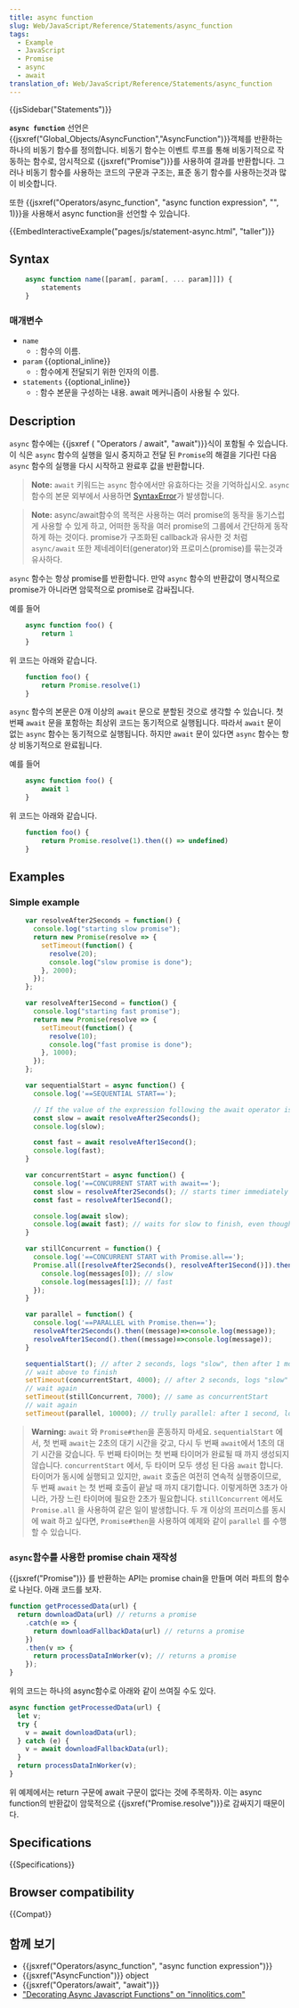 ```yaml
---
title: async function
slug: Web/JavaScript/Reference/Statements/async_function
tags:
  - Example
  - JavaScript
  - Promise
  - async
  - await
translation_of: Web/JavaScript/Reference/Statements/async_function
---
```


{{jsSidebar("Statements")}}

**`async function`** 선언은 {{jsxref("Global_Objects/AsyncFunction","AsyncFunction")}}객체를 반환하는 하나의 비동기 함수를 정의합니다. 비동기 함수는 이벤트 루프를 통해 비동기적으로 작동하는 함수로, 암시적으로 {{jsxref("Promise")}}를 사용하여 결과를 반환합니다. 그러나 비동기 함수를 사용하는 코드의 구문과 구조는, 표준 동기 함수를 사용하는것과 많이 비슷합니다.

또한 {{jsxref("Operators/async_function", "async function expression", "", 1)}}을 사용해서 async function을 선언할 수 있습니다.

{{EmbedInteractiveExample("pages/js/statement-async.html", "taller")}}

## Syntax

```js
    async function name([param[, param[, ... param]]]) {
        statements
    }
```

### 매개변수

- `name`
  - : 함수의 이름.
- `param` {{optional_inline}}
  - : 함수에게 전달되기 위한 인자의 이름.
- `statements` {{optional_inline}}
  - : 함수 본문을 구성하는 내용. await 메커니즘이 사용될 수 있다.

## Description

`async` 함수에는 {{jsxref ( "Operators / await", "await")}}식이 포함될 수 있습니다. 이 식은 `async` 함수의 실행을 일시 중지하고 전달 된 `Promise`의 해결을 기다린 다음 `async` 함수의 실행을 다시 시작하고 완료후 값을 반환합니다.

> **Note:** `await` 키워드는 `async` 함수에서만 유효하다는 것을 기억하십시오. `async` 함수의 본문 외부에서 사용하면 [SyntaxError](/ko/docs/Web/JavaScript/Reference/Global_Objects/SyntaxError)가 발생합니다.

> **Note:** async/await함수의 목적은 사용하는 여러 promise의 동작을 동기스럽게 사용할 수 있게 하고, 어떠한 동작을 여러 promise의 그룹에서 간단하게 동작하게 하는 것이다. promise가 구조화된 callback과 유사한 것 처럼 `async/await` 또한 제네레이터(generator)와 프로미스(promise)를 묶는것과 유사하다.

`async` 함수는 항상 promise를 반환합니다. 만약 `async` 함수의 반환값이 명시적으로 promise가 아니라면 암묵적으로 promise로 감싸집니다.

예를 들어

```js
    async function foo() {
        return 1
    }
```

위 코드는 아래와 같습니다.

```js
    function foo() {
        return Promise.resolve(1)
    }
```

`async` 함수의 본문은 0개 이상의 `await` 문으로 분할된 것으로 생각할 수 있습니다. 첫번째 `await` 문을 포함하는 최상위 코드는 동기적으로 실행됩니다. 따라서 `await` 문이 없는 `async` 함수는 동기적으로 실행됩니다. 하지만 `await` 문이 있다면 `async` 함수는 항상 비동기적으로 완료됩니다.

예를 들어

```js
    async function foo() {
        await 1
    }
```

위 코드는 아래와 같습니다.

```js
    function foo() {
        return Promise.resolve(1).then(() => undefined)
    }
```

## Examples

### Simple example

```js
    var resolveAfter2Seconds = function() {
      console.log("starting slow promise");
      return new Promise(resolve => {
        setTimeout(function() {
          resolve(20);
          console.log("slow promise is done");
        }, 2000);
      });
    };

    var resolveAfter1Second = function() {
      console.log("starting fast promise");
      return new Promise(resolve => {
        setTimeout(function() {
          resolve(10);
          console.log("fast promise is done");
        }, 1000);
      });
    };

    var sequentialStart = async function() {
      console.log('==SEQUENTIAL START==');

      // If the value of the expression following the await operator is not a Promise, it's converted to a resolved Promise.
      const slow = await resolveAfter2Seconds();
      console.log(slow);

      const fast = await resolveAfter1Second();
      console.log(fast);
    }

    var concurrentStart = async function() {
      console.log('==CONCURRENT START with await==');
      const slow = resolveAfter2Seconds(); // starts timer immediately
      const fast = resolveAfter1Second();

      console.log(await slow);
      console.log(await fast); // waits for slow to finish, even though fast is already done!
    }

    var stillConcurrent = function() {
      console.log('==CONCURRENT START with Promise.all==');
      Promise.all([resolveAfter2Seconds(), resolveAfter1Second()]).then((messages) => {
        console.log(messages[0]); // slow
        console.log(messages[1]); // fast
      });
    }

    var parallel = function() {
      console.log('==PARALLEL with Promise.then==');
      resolveAfter2Seconds().then((message)=>console.log(message));
      resolveAfter1Second().then((message)=>console.log(message));
    }

    sequentialStart(); // after 2 seconds, logs "slow", then after 1 more second, "fast"
    // wait above to finish
    setTimeout(concurrentStart, 4000); // after 2 seconds, logs "slow" and then "fast"
    // wait again
    setTimeout(stillConcurrent, 7000); // same as concurrentStart
    // wait again
    setTimeout(parallel, 10000); // trully parallel: after 1 second, logs "fast", then after 1 more second, "slow"
```

> **Warning:** `await` 와 `Promise#then`을 혼동하지 마세요. `sequentialStart` 에서, 첫 번째 `await`는 2초의 대기 시간을 갖고, 다시 두 번째 `await`에서 1초의 대기 시간을 갖습니다. 두 번째 타이머는 첫 번째 타이머가 완료될 때 까지 생성되지 않습니다. `concurrentStart` 에서, 두 타이머 모두 생성 된 다음 `await` 합니다. 타이머가 동시에 실행되고 있지만, `await` 호출은 여전히 연속적 실행중이므로, 두 번째 `await` 는 첫 번째 호출이 끝날 때 까지 대기합니다. 이렇게하면 3초가 아니라, 가장 느린 타이머에 필요한 2초가 필요합니다. `stillConcurrent` 에서도 `Promise.all` 을 사용하여 같은 일이 발생합니다. 두 개 이상의 프러미스를 동시에 wait 하고 싶다면, `Promise#then`을 사용하여 예제와 같이 `parallel` 를 수행할 수 있습니다.

### `async`함수를 사용한 promise chain 재작성

{{jsxref("Promise")}} 를 반환하는 API는 promise chain을 만들며 여러 파트의 함수로 나뉜다.
아래 코드를 보자.

```js
function getProcessedData(url) {
  return downloadData(url) // returns a promise
    .catch(e => {
      return downloadFallbackData(url) // returns a promise
    })
    .then(v => {
      return processDataInWorker(v); // returns a promise
    });
}
```

위의 코드는 하나의 async함수로 아래와 같이 쓰여질 수도 있다.

```js
async function getProcessedData(url) {
  let v;
  try {
    v = await downloadData(url);
  } catch (e) {
    v = await downloadFallbackData(url);
  }
  return processDataInWorker(v);
}
```

위 예제에서는 return 구문에 await 구문이 없다는 것에 주목하자. 이는 async function의 반환값이 암묵적으로 {{jsxref("Promise.resolve")}}로 감싸지기 때문이다.

## Specifications

{{Specifications}}

## Browser compatibility

{{Compat}}

## 함께 보기

- {{jsxref("Operators/async_function", "async function expression")}}
- {{jsxref("AsyncFunction")}} object
- {{jsxref("Operators/await", "await")}}
- ["Decorating Async Javascript Functions" on "innolitics.com"](http://innolitics.com/10x/javascript-decorators-for-promise-returning-functions/)
